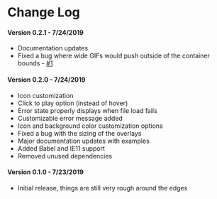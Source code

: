 # Change Log 

#### Version 0.2.1 - 7/24/2019
- Documentation updates
- Fixed a bug where wide GIFs would push outside of the container bounds - [#1](https://github.com/gbodigital/docsify-gifcontrol/issues/1)

#### Version 0.2.0 - 7/24/2019
- Icon customization
- Click to play option (instead of hover)
- Error state properly displays when file load fails
- Customizable error message added
- Icon and background color customization options
- Fixed a bug with the sizing of the overlays
- Major documentation updates with examples
- Added Babel and IE11 support
- Removed unused dependencies

#### Version 0.1.0 - 7/23/2019
- Initial release, things are still very rough around the edges